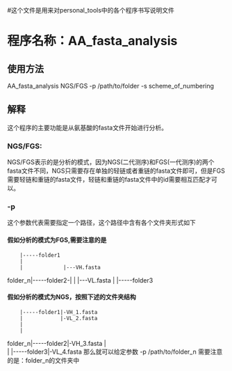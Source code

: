 #这个文件是用来对personal_tools中的各个程序书写说明文件

# 程序名称：AA_fasta_analysis
## 使用方法
AA_fasta_analysis NGS/FGS -p /path/to/folder  -s scheme_of_numbering 
## 解释
这个程序的主要功能是从氨基酸的fasta文件开始进行分析。
### NGS/FGS:
 NGS/FGS表示的是分析的模式，因为NGS(二代测序)和FGS(一代测序)的两个fasta文件不同，NGS只需要存在单独的轻链或者重链的fasta文件即可，但是FGS需要轻链和重链的fasta文件，轻链和重链的fasta文件中的id需要相互匹配才可以。
### -p
这个参数代表需要指定一个路径，这个路径中含有各个文件夹形式如下
#### 假如分析的模式为FGS,需要注意的是
        |-----folder1 
        |             
        |             |---VH.fasta
folder_n|-----folder2-|
        |             |---VL.fasta
        |
        |-----folder3
#### 假如分析的模式为NGS，按照下述的文件夹结构
        |-----folder1|-VH_1.fasta
        |            |-VL_2.fasta
        |
        |            
folder_n|-----folder2|-VH_3.fasta
        |             
        |
        |-----folder3|-VL_4.fasta
那么就可以给定参数 -p /path/to/folder_n
需要注意的是：folder_n的文件夹中






